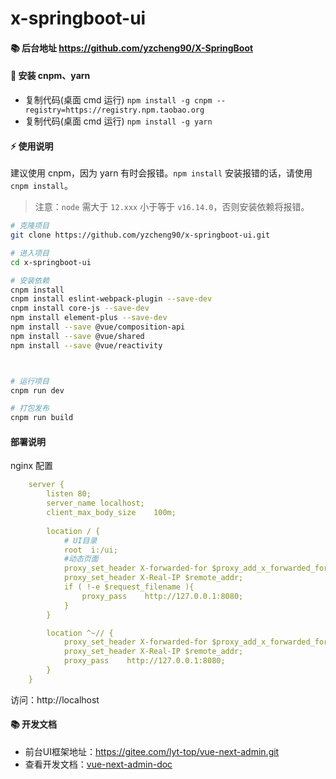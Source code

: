 <h1> x-springboot-ui </h1>

#### 📚 后台地址  https://github.com/yzcheng90/X-SpringBoot

#### 🚧 安装 cnpm、yarn

- 复制代码(桌面 cmd 运行) `npm install -g cnpm --registry=https://registry.npm.taobao.org`
- 复制代码(桌面 cmd 运行) `npm install -g yarn`

#### ⚡ 使用说明

建议使用 cnpm，因为 yarn 有时会报错。`npm install` 安装报错的话，请使用 `cnpm install`。

> 注意：`node` 需大于 `12.xxx` 小于等于 `v16.14.0`，否则安装依赖将报错。

```bash
# 克隆项目
git clone https://github.com/yzcheng90/x-springboot-ui.git

# 进入项目
cd x-springboot-ui

# 安装依赖
cnpm install
cnpm install eslint-webpack-plugin --save-dev
cnpm install core-js --save-dev
npm install element-plus --save-dev
npm install --save @vue/composition-api
npm install --save @vue/shared 
npm install --save @vue/reactivity



# 运行项目
cnpm run dev

# 打包发布
cnpm run build
```

#### 部署说明

nginx 配置
```yaml
    server {
        listen 80;
        server_name localhost;
        client_max_body_size    100m; 
  
        location / {
            # UI目录
            root  i:/ui;
            #动态页面
            proxy_set_header X-forwarded-for $proxy_add_x_forwarded_for;
            proxy_set_header X-Real-IP $remote_addr;
            if ( !-e $request_filename ){
                proxy_pass    http://127.0.0.1:8080;
            }
        }

        location ^~// {
            proxy_set_header X-forwarded-for $proxy_add_x_forwarded_for;
            proxy_set_header X-Real-IP $remote_addr;
            proxy_pass    http://127.0.0.1:8080;
        }
    }
```
访问：http://localhost


#### 📚 开发文档
- 前台UI框架地址：https://gitee.com/lyt-top/vue-next-admin.git
- 查看开发文档：<a href="https://lyt-top.gitee.io/vue-next-admin-doc-preview" target="_blank">vue-next-admin-doc</a>
